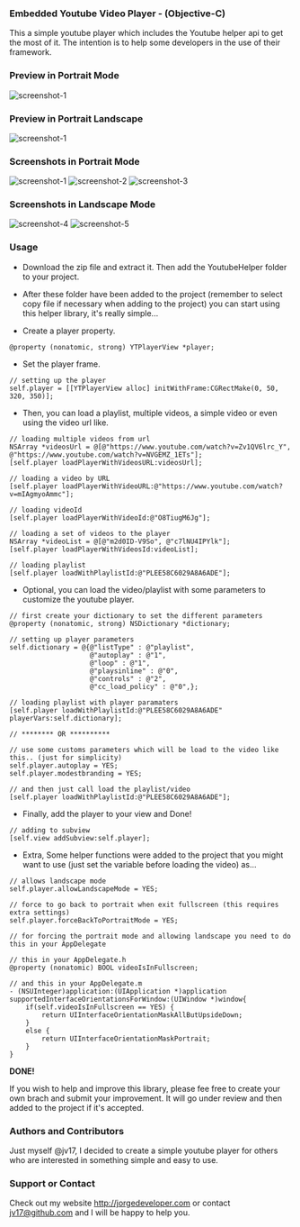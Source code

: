 ### Embedded Youtube Video Player - (Objective-C)
This a simple youtube player which includes the Youtube helper api to get the most of it. The intention is to help some developers in the use of their framework.

### Preview in Portrait Mode
![screenshot-1](Previews/youtube.gif)

### Preview in Portrait Landscape
![screenshot-1](Previews/youtubelandscape.gif)

### Screenshots in Portrait Mode
![screenshot-1](http://s4.postimg.org/7y62de33x/Photo_2014_12_16_7_07_03_PM.png)  ![screenshot-2](http://s2.postimg.org/mmiospfeh/Photo_2014_12_16_11_31_45_PM.png)  ![screenshot-3](http://s16.postimg.org/5o8xodqtx/Photo_2014_12_16_7_07_37_PM.png)

### Screenshots in Landscape Mode
![screenshot-4](http://s27.postimg.org/noivfcx2r/Photo_2014_12_16_7_07_52_PM.png)
![screenshot-5](http://s12.postimg.org/5cybqnxct/Photo_2014_12_16_7_08_23_PM.png)

### Usage
* Download the zip file and extract it. Then add the YoutubeHelper folder to your project.

* After these folder have been added to the project (remember to select copy file if necessary when adding to the project) you can start using this helper library, it's really simple...

* Create a player property.
```objc
@property (nonatomic, strong) YTPlayerView *player;
```

* Set the player frame.
```objc
// setting up the player
self.player = [[YTPlayerView alloc] initWithFrame:CGRectMake(0, 50, 320, 350)];
```

* Then, you can load a playlist, multiple videos, a simple video or even using the video url like.
```objc
// loading multiple videos from url
NSArray *videosUrl = @[@"https://www.youtube.com/watch?v=Zv1QV6lrc_Y", @"https://www.youtube.com/watch?v=NVGEMZ_1ETs"];
[self.player loadPlayerWithVideosURL:videosUrl];

// loading a video by URL
[self.player loadPlayerWithVideoURL:@"https://www.youtube.com/watch?v=mIAgmyoAmmc"];

// loading videoId 
[self.player loadPlayerWithVideoId:@"O8TiugM6Jg"];

// loading a set of videos to the player
NSArray *videoList = @[@"m2d0ID-V9So", @"c7lNU4IPYlk"];
[self.player loadPlayerWithVideosId:videoList];

// loading playlist
[self.player loadWithPlaylistId:@"PLEE58C6029A8A6ADE"];
```

* Optional, you can load the video/playlist with some parameters to customize the youtube player.
```objc
// first create your dictionary to set the different parameters
@property (nonatomic, strong) NSDictionary *dictionary;

// setting up player parameters
self.dictionary = @{@"listType" : @"playlist",
                    @"autoplay" : @"1",
                    @"loop" : @"1",
                    @"playsinline" : @"0",
                    @"controls" : @"2",
                    @"cc_load_policy" : @"0",};
    
// loading playlist with player paramaters
[self.player loadWithPlaylistId:@"PLEE58C6029A8A6ADE" playerVars:self.dictionary];

// ******** OR **********

// use some customs parameters which will be load to the video like this.. (just for simplicity)
self.player.autoplay = YES;
self.player.modestbranding = YES;
 
// and then just call load the playlist/video
[self.player loadWithPlaylistId:@"PLEE58C6029A8A6ADE"];
```

* Finally, add the player to your view and Done!
```objc
// adding to subview
[self.view addSubview:self.player];
```

* Extra, Some helper functions were added to the project that you might want to use (just set the variable before loading the video) as...
```objc
// allows landscape mode 
self.player.allowLandscapeMode = YES;

// force to go back to portrait when exit fullscreen (this requires extra settings)
self.player.forceBackToPortraitMode = YES; 

// for forcing the portrait mode and allowing landscape you need to do this in your AppDelegate

// this in your AppDelegate.h
@property (nonatomic) BOOL videoIsInFullscreen;

// and this in your AppDelegate.m
- (NSUInteger)application:(UIApplication *)application supportedInterfaceOrientationsForWindow:(UIWindow *)window{
    if(self.videoIsInFullscreen == YES) {
        return UIInterfaceOrientationMaskAllButUpsideDown;
    }
    else {
        return UIInterfaceOrientationMaskPortrait;
    }
}
```
**DONE!**

If you wish to help and improve this library, please fee free to create your own brach and submit your improvement. It will go under review and then added to the project if it's accepted. 

### Authors and Contributors
Just myself @jv17, I decided to create a simple youtube player for others who are interested in something simple and easy to use.  

### Support or Contact
Check out my website http://jorgedeveloper.com or contact jv17@github.com and I will be happy to help you.
